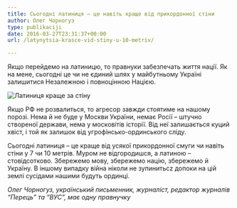 ```yaml
---
title: Сьогодні латиниця – це навіть краще від прикордонної стіни
author: Олег Чорногуз
type: publikaciji
date: 2016-03-27T23:31:37+00:00
url: /latynytsia-krasce-vid-stiny-u-10-metriv/

---
```

Якщо перейдемо на латиницю, то правнуки забезпечать життя нації. Як на мене, сьогодні це чи не єдиний шлях у майбутньому Україні залишитися Незалежною і повноцінною Нацією.<!--more-->

<img src="../../latynka/img/articles/z2014/latynka-stina.jpg" alt="Латиниця краще за стіну"/>

Якщо РФ не розвалиться, то агресор завжди стоятиме на нашому порозі. Нема й не буде у Москви України, немає Росії &#8211; штучно створеної держави, нема у московітів історії. Від неї залишається куций хвіст, і той як залишок від угрофінсько-ординського сліду.

Сьогодні латиниця &#8211; це краще від усякої прикордонної смуги чи навіть стіни у 7 чи 10 метрів. Муром не відгородишся, а латиною &#8211; стовідсотково. Збережемо мову, збережемо націю, збережемо й Україну. В іншому випадку війна ніколи не зупинитьсz допоки на цій землі сусідами нашими будуть ординці.

*Олег Чорногуз, український письменник, журналіст, редактор журналів &#8220;Перець&#8221; та &#8220;ВУС&#8221;, має одну правнучку*